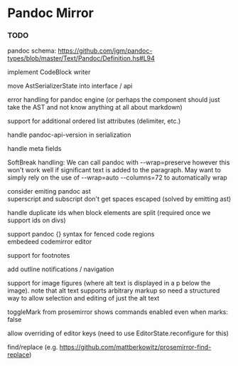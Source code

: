 # Pandoc Mirror

### TODO

pandoc schema: <https://github.com/jgm/pandoc-types/blob/master/Text/Pandoc/Definition.hs#L94>

implement CodeBlock writer

move AstSerializerState into interface / api 

error handling for pandoc engine (or perhaps the component should just take the AST and not know
anything at all about markdown)

support for additional ordered list attributes (delimiter, etc.)

handle pandoc-api-version in serialization

handle meta fields

SoftBreak handling: We can call pandoc with --wrap=preserve however this won't work well if
significant text is added to the paragraph. May want to simply rely on the use of
--wrap=auto --columns=72 to automatically wrap 

consider emiting pandoc ast\
superscript and subscript don't get spaces escaped (solved by emitting ast)

handle duplicate ids when block elements are split (required once we support ids on divs)

support pandoc {} syntax for fenced code regions\
embedeed codemirror editor

support for footnotes

add outline notifications / navigation

support for image figures (where alt text is displayed in a p below the image). note that alt text supports arbitrary markup so need a structured way to allow selection and editing of just the alt text

toggleMark from prosemirror shows commands enabled even when marks: false

allow overriding of editor keys (need to use EditorState.reconfigure for this)

find/replace (e.g. https://github.com/mattberkowitz/prosemirror-find-replace)

